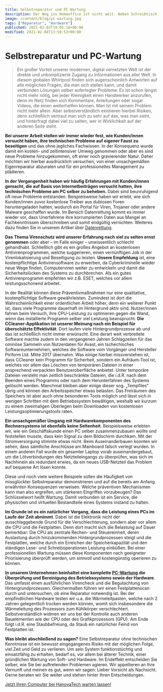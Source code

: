 ```yaml
---
title: Selbstreparatur und PC-Wartung
description: Der Weg ins Homeoffice ist nicht weit. Neben Schreibtisch, Stuhl und Deko, gehört natürlich die Technik als Hauptdarsteller mit dazu.
image: /content/blog/pc-wartung.jpg
tags: ["Reparatur", "Hardware"]
published: 2021-02-03T19:05:18+00:00
modified: 2021-02-04T13:58:53+00:00
---
```


# Selbstreparatur und PC-Wartung

> Ein großer Vorteil unserer modernen, digital vernetzten Welt ist der direkte und unkomplizierte Zugang zu Informationen aus aller Welt. In diesem globalen Whirlpool finden sich augenscheinlich Antworten auf alle möglichen Fragen, die man sich stellen kann, und damit verbunden Lösungen selber auferlegter Probleme. Es ist schon längst nicht mehr nötig, bei jeder Kleinigkeit einen Handwerker anzurufen, denn im Netz finden sich Kommentare, Anleitungen oder sogar Videos, die einen weiterhelfen können. Man ist mit seinem Problem nicht mehr allein. Aber selbstverständlich existieren hierbei Risiken, denn schließlich vertraut man sich zu sehr auf das, was man sieht, und hinterfragt dabei viel zu selten, wer in Wirklichkeit auf der anderen Seite steht.

**Bei unserer Arbeit stellen wir immer wieder fest, wie Kunden/innen versucht haben, ihre technischen Probleme auf eigener Faust zu beseitigen** und das ohne jegliches Fachwissen. In der Konsequenz wurde damit ein kosten- und zeitintensiver Umweg genommen oder aber es sind neue Probleme hinzugekommen, oft einer noch gravierender Natur. Daher möchten wir hierbei ausdrücklich versuchen, von einer unsachgemäßen Eigenreparatur abzuraten und für ein professionelles Management zu plädieren.

**In der Vergangenheit haben wir häufig Erfahrungen mit Kunden/innen gemacht, die auf Basis von Internetbeiträgen versucht hatten, ihre technischen Probleme am PC selber zu beheben.** Dabei sind beunruhigend oft neue Probleme entstanden. Beispielsweise haben wir erlebt, wie sich Kunden/innen zuvor kostenlose Treiber aus dubiosen Foren heruntergeladen hatten, wodurch ein Portal für Viren, Trojaner oder andere Malware geschaffen wurde. Im Bereich Datenrettung kommt es immer wieder vor, dass Unerfahrene ihre korrumpierten Daten aus Mangel an Fachkenntnissen überschreiben und somit endgültig vernichten. Weiteres dazu finden Sie in unserem Artikel über [Datenrettung](/repair/datenrettung).

**Das Thema Virenschutz wird unserer Erfahrung nach viel zu selten ernst genommen** oder aber – im Falle einiger – unwissentlich schlecht gehandhabt. Schließlich gibt es ein großes Angebot an kostenlosen Antivirenprogrammen, welche suggerieren, einen vernünftigen Job in der Virenlokalisierung und Beseitigung zu leisten. **Unsere Empfehlung** ist, eine kostenpflichtige Antivirensoftware zu erwerben, da Cyberkriminelle wieder neue Wege finden, Computerviren weiter zu entwickeln und damit die Sicherheitslücken des Systems zu durchbrechen. Als ein gutes Antivirenprogramm empfehlen wir z.B. ESET, welches vor allem leistungsschonend arbeitet.

In der Realität können diese Präventivmaßnahmen nur eine qualitative, kostenpflichtige Software gewährleisten. Zumindest ist dort die Wahrscheinlichkeit einer ordentlichen Arbeit höher, denn ein weiterer Punkt ist, dass viele Programme dauerhaft im Hintergrund aktiv sind. Nutzer/innen fahren beim Versuch, ihre CPU-Leistung zu optimieren gegen die Wand, wenn das installierte Programm selber viel Leistung beansprucht. **Die CCleaner-Applikation ist unserer Meinung nach ein Beispiel für überschätzte Effektivität**. Dort laufen viele Hintergrundprozesse ab und das ist schließlich nicht immer erwünscht. Eine derart weit verbreitete Software machte zudem in den vergangenen Jahren Schlagzeilen für das ominöse Sammeln von Nutzerdaten für Avast, ein tschechisches Softwareunternehmen, welches die Software vom Vorgänger und Hersteller Piriform Ltd. Mitte 2017 übernahm. Was einige hierbei missverstehen ist, dass CCleaner kein Programm für Sicherheit, sondern ein Aufräum-Tool ist, welches vor allem das Löschen von temporären Dateien in einer ansprechend verpackten Benutzeroberfläche anbietet. Unter temporäre Dateien versteht man zeitlich beschränkte Dateien, die i.d.R. nach dem Beenden eines Programms oder nach dem Herunterfahren des Systems gelöscht werden. Manchmal bleiben aber einige dieser sog. „Tempfiles“ übrig und können den Arbeitsspeicher etwas belasten. Das Freiräumen des Speichers ist aber auch ohne besonderen Tools möglich und lässt sich in wenigen Schritten mit dem Betriebssystem bewältigen, weshalb wir kurzum zu einem zweimaligen Überlegen beim Downloaden von kostenlosen Leistungsoptimierungstools raten.

**Ein unsachgemäßer Umgang mit Hardwarekomponenten des Rechnersystems ist ebenfalls keine Seltenheit**. Beispielsweise erlebten wir, wie ein Geschäftskunde einen PC selber zusammenzubauen wollte und feststellen musste, dass kein Signal zu dem Bildschirm durchkam. Mit der Stromversorgung stimmte etwas nicht. Beim Auseinanderbauen konnten wir sehen, dass sämtliche Anschlüsse am Mainboard falsch verlegt wurden. In einem anderen Fall wurde ein gesamter Laptop vorab auseinandergebaut, um die Lötverbindungen des Netzteileingangs zu überprüfen, was sich im Nachhinein als redundant erwies, da ein neues USB-Netzteil das Problem auf bequeme Art lösen konnte.

Diese und noch viele weitere Beispiele sollen die Häufigkeit von missglückter Selbstreparatur demonstrieren und auf die bereits am Anfang erwähnten Konsequenzen verweisen. Welche präventiven Mechanismen kann man also ergreifen, um stärkeren Eingriffen vorzubeugen? Das Schlüsselwort heißt Wartung. Damit verbunden ist ein Service, die physischen und virtuellen Bestandteile eines Systems instand zu halten.

**Im Grunde ist es ein natürlicher Vorgang, dass die Leistung eines PCs im Laufe der Zeit abnimmt**. Dabei ist die Elektronik nicht der ausschlaggebende Grund für die Verschlechterung, sondern aber vor allem die CPU und die Festplatten. Denn dort macht sich die Belastung auf Dauer bemerkbar: Die CPU als zentrale Rechen- und Steuereinheit, deren Auslastung durch hinzukommenden Hintergrundprozessen steigt und die Festplatten, welche durch ein Erreichen der Speicherkapazität und den ständigen Lese- und Schreiboperationen Leistung einbüßen. Bei einer professionellen Wartung müssen diese Komponenten nach geeigneter Priorisierung überprüft werden, um sinnvoll und kostengünstig operieren zu können.

**In unserem Unternehmen beinhaltet eine komplette [PC-Wartung](/repair/pc-reparatur) die Überprüfung und Bereinigung des Betriebssystems sowie der Hardware**. Das umfasst einen ausführlichen Virencheck und die Begutachtung von Hintergrundprozessen. Gleichermaßen führen wir einen Festplattenscan durch und untersuchen, ob eine Reparatur notwendig ist. Bei der empfindlichen Hardware testen wir u.a. die Wärmeleitpasten, welche nach 2 Jahren gelegentlich trocken werden können, womit sich insbesondere die Wärmeleitung des Prozessors zum Kühlkörper verschlechtert. Selbstverständlich widmen wir uns bei der Kontrolle auch anderen Bauelementen wie der CPU oder des Grafikprozessors (GPU). Am Ende folgt i.d.R. eine Staubbefreiung, da Staub ein natürlicher Feind von Festplatten ist.

**Was bleibt abschließend zu sagen?** Eine Selbstreparatur ohne technischen Kenntnisse ist ein bewusst eingegangenes Risiko mit der möglichen Folge, viel Zeit und Geld zu verlieren. Um sein System funktionstüchtig und einsatzfähig zu erhalten, bedarf es, vor allem bei älterer Technik, einer gründlichen Wartung von Soft- und Hardware. Im Endeffekt entscheiden Sie selber, wie Sie bei auftretenden Problemen agieren. Wir appellieren an Ihre Vernunft und meinen es gut, wenn wir sagen: Lieber Vorsicht als Nachsicht. Gerne beraten wir Sie weiter und stehen hinter Ihren Entscheidungen.

[Jetzt Ihren Computer bei HanovaTech warten lassen!](/repair/kontakt/pc-reparatur)

